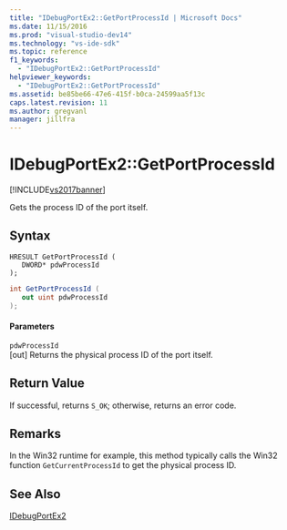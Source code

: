 ```yaml
---
title: "IDebugPortEx2::GetPortProcessId | Microsoft Docs"
ms.date: 11/15/2016
ms.prod: "visual-studio-dev14"
ms.technology: "vs-ide-sdk"
ms.topic: reference
f1_keywords: 
  - "IDebugPortEx2::GetPortProcessId"
helpviewer_keywords: 
  - "IDebugPortEx2::GetPortProcessId"
ms.assetid: be85be66-47e6-415f-b0ca-24599aa5f13c
caps.latest.revision: 11
ms.author: gregvanl
manager: jillfra
---
```

# IDebugPortEx2::GetPortProcessId
[!INCLUDE[vs2017banner](../../../includes/vs2017banner.md)]

Gets the process ID of the port itself.  
  
## Syntax  
  
```cpp#  
HRESULT GetPortProcessId (   
   DWORD* pdwProcessId  
);  
```  
  
```csharp  
int GetPortProcessId (   
   out uint pdwProcessId  
);  
```  
  
#### Parameters  
 `pdwProcessId`  
 [out] Returns the physical process ID of the port itself.  
  
## Return Value  
 If successful, returns `S_OK`; otherwise, returns an error code.  
  
## Remarks  
 In the Win32 runtime for example, this method typically calls the Win32 function `GetCurrentProcessId` to get the physical process ID.  
  
## See Also  
 [IDebugPortEx2](../../../extensibility/debugger/reference/idebugportex2.md)
